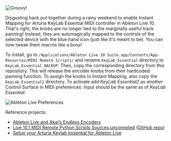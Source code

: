 ![Groovy!](https://i.imgur.com/ioepBJO.jpg)

Disgusting hack put together during a rainy weekend to enable Instant Mapping for Arturia KeyLab Essential MIDI controller in Ableton Live 10.
That's right, the knobs are no longer tied to the marginally useful track panning! Instead, they are automagically mapped to the controls of the selected device
with the blue hand icon (just like it's meant to be). You can now tweak them macros like a boss!

To install, go to `/Applications/Ableton Live 10 Suite.app/Contents/App-Resources/MIDI Remote Scripts/` and rename `KeyLab_Essential` directory to `KeyLab_Essential_BACKUP`.
Then, copy the corresponding directory from this repository.
This will release the encoder knobs from their hardcoded panning function.
To assign the knobs to Instant Mapping, also copy the `KeyLab_Essential2` directory.
To activate add _KeyLab Essential2_ as *another* Control Surface in MIDI preferences. Input should be the same as of _KeyLab Essential_:

![Ableton Live Preferences](https://i.imgur.com/JyMziTk.png)

Reference projects:
 - [Ableton Live and Akai’s Endless Encoders](https://richardmedek.com/2016/01/13/ableton-live-and-akais-endless-encoders/)
 - [Live 10.1 MIDI Remote Python Scripts Sources uncompiled](https://julienbayle.studio/ableton-live-midi-remote-scripts/) ([GitHub repo](https://github.com/gluon/AbletonLive10.1_MIDIRemoteScripts))
 - [Setup your Arturia Keylab essential for Ableton Live](https://drolez.com/blog/music/arturia-keylab-ableton-setup.php)
